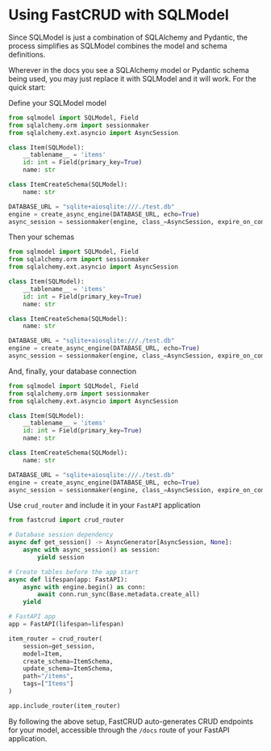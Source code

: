 # Using FastCRUD with SQLModel

Since SQLModel is just a combination of SQLAlchemy and Pydantic, the process simplifies as SQLModel combines the model and schema definitions.

Wherever in the docs you see a SQLAlchemy model or Pydantic schema being used, you may just replace it with SQLModel and it will work. For the quick start:

Define your SQLModel model

```python title="setup.py" hl_lines="5-8"
from sqlmodel import SQLModel, Field
from sqlalchemy.orm import sessionmaker
from sqlalchemy.ext.asyncio import AsyncSession

class Item(SQLModel):
    __tablename__ = 'items'
    id: int = Field(primary_key=True)
    name: str

class ItemCreateSchema(SQLModel):
    name: str

DATABASE_URL = "sqlite+aiosqlite:///./test.db"
engine = create_async_engine(DATABASE_URL, echo=True)
async_session = sessionmaker(engine, class_=AsyncSession, expire_on_commit=False)
```

Then your schemas

```python title="setup.py" hl_lines="10 11"
from sqlmodel import SQLModel, Field
from sqlalchemy.orm import sessionmaker
from sqlalchemy.ext.asyncio import AsyncSession

class Item(SQLModel):
    __tablename__ = 'items'
    id: int = Field(primary_key=True)
    name: str

class ItemCreateSchema(SQLModel):
    name: str

DATABASE_URL = "sqlite+aiosqlite:///./test.db"
engine = create_async_engine(DATABASE_URL, echo=True)
async_session = sessionmaker(engine, class_=AsyncSession, expire_on_commit=False)
```

And, finally, your database connection

```python title="setup.py" hl_lines="13-15"
from sqlmodel import SQLModel, Field
from sqlalchemy.orm import sessionmaker
from sqlalchemy.ext.asyncio import AsyncSession

class Item(SQLModel):
    __tablename__ = 'items'
    id: int = Field(primary_key=True)
    name: str

class ItemCreateSchema(SQLModel):
    name: str

DATABASE_URL = "sqlite+aiosqlite:///./test.db"
engine = create_async_engine(DATABASE_URL, echo=True)
async_session = sessionmaker(engine, class_=AsyncSession, expire_on_commit=False)
```

Use `crud_router` and include it in your `FastAPI` application

```python title="main.py" hl_lines="17-24 26"
from fastcrud import crud_router

# Database session dependency
async def get_session() -> AsyncGenerator[AsyncSession, None]:
    async with async_session() as session:
        yield session

# Create tables before the app start
async def lifespan(app: FastAPI):
    async with engine.begin() as conn:
        await conn.run_sync(Base.metadata.create_all)
    yield

# FastAPI app
app = FastAPI(lifespan=lifespan)

item_router = crud_router(
    session=get_session,
    model=Item,
    create_schema=ItemSchema,
    update_schema=ItemSchema,
    path="/items",
    tags=["Items"]
)

app.include_router(item_router)
```

By following the above setup, FastCRUD auto-generates CRUD endpoints for your model, accessible through the `/docs` route of your FastAPI application.
